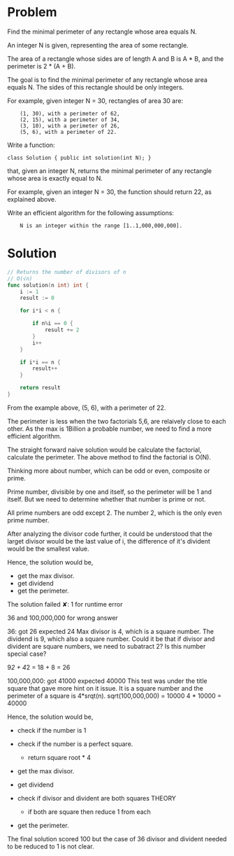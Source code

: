 
# Problem

Find the minimal perimeter of any rectangle whose area equals N.

An integer N is given, representing the area of some rectangle.

The area of a rectangle whose sides are of length A and B is A * B, and the perimeter is 2 * (A + B).

The goal is to find the minimal perimeter of any rectangle whose area equals N. The sides of this rectangle should be only integers.

For example, given integer N = 30, rectangles of area 30 are:

        (1, 30), with a perimeter of 62,
        (2, 15), with a perimeter of 34,
        (3, 10), with a perimeter of 26,
        (5, 6), with a perimeter of 22.

Write a function:

    class Solution { public int solution(int N); }

that, given an integer N, returns the minimal perimeter of any rectangle whose area is exactly equal to N.

For example, given an integer N = 30, the function should return 22, as explained above.

Write an efficient algorithm for the following assumptions:

        N is an integer within the range [1..1,000,000,000].


# Solution

```go
// Returns the number of divisors of n
// O(√n)
func solution(n int) int {
	i := 1
	result := 0

	for i*i < n {

		if n%i == 0 {
			result += 2
		}
		i++
	}

	if i*i == n {
		result++
	}

	return result
}
```
From the example above,
 (5, 6), with a perimeter of 22.

The perimeter is less when the two factorials
5,6, are relaively close to each other. As the 
max is 1Billion a probable number, we need to 
find a more efficient algorithm.

The straight forward naive solution would be 
calculate the factorial, calculate the perimeter.
The above method to find the factorial is O(N).

Thinking more about number, which can be odd or even,
composite or prime. 

Prime number, divisible by one and itself, so the 
perimeter will be 1 and itself. But we need to determine
whether that number is prime or not. 

All prime numbers are odd except 2. 
The number 2, which is the only even prime number.


After analyzing the divisor code further, it could
be understood that the larget divisor would be the 
last value of i, the difference of it's divident
would be the smallest value. 

Hence, the solution would be, 
- get the max divisor.
- get dividend
- get the perimeter.


The solution failed ✘: 
1 for runtime error

36 and 100,000,000 for wrong answer

36: got 26 expected 24
Max divisor is 4, which is a square number.
The dividend is 9, which also a square number.
Could it be that if divisor and divident are 
square numbers, we need to subatract 2?
Is this number special case?

9*2 + 4*2 = 18 + 8 = 26


100,000,000: got 41000 expected 40000 
This test was under the title square that
gave more hint on it issue.
It is a square number and the perimeter of
a square is 4*srqt(n).
sqrt(100,000,000) = 10000
4 * 10000 = 40000



Hence, the solution would be, 
- check if the number is 1

- check if the number is a perfect square.
  - return square root * 4

- get the max divisor.
- get dividend
- check if divisor and divident are both squares THEORY
  -  if both are square then reduce 1 from each
- get the perimeter.

The final solution scored 100 but the case of 36 
divisor and divident needed to be reduced to 1 is
not clear.